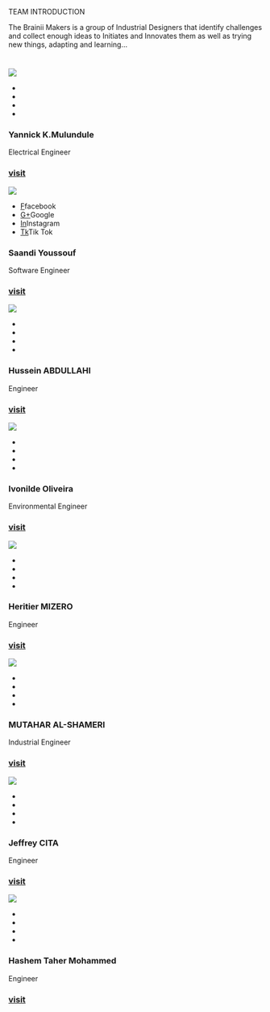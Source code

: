 <!-- Team navbar/members.md -->
  TEAM INTRODUCTION
  
  The Brainii Makers is a group of Industrial Designers that identify challenges and collect enough ideas to Initiates and Innovates them as well as trying new things, adapting and learning...
<link rel="stylesheet" href="css/bootstrap-grid.min.css"/>
<div class="demo">
        <div class="container">
            <div class="row text-center">
                <h1 class="white"></h1>
            </div>


<div class="row">
                <div class="col-md-4 col-sm-6">
                    <div class="our-team">
                        <div class="pic">
                            <img src="images/about_img.jpg">
                            <ul class="social">
                                <li><a href="#" class="fab fa-facebook"></a></li>
                                <li><a href="#" class="fab fa-google-plus"></a></li>
                                <li><a href="#" class="fab fa-instagram"></a></li>
                                <li><a href="#" class="fab fa-linkedin"></a></li>
                            </ul>
                        </div>
                        <div class="team-content">
                            <h3 class="title">Yannick K.Mulundule</h3>
                            <span class="post">Electrical Engineer</span>
                            <h3><a href="https://yannickkabasso.github.io/About-Yan/" class="title">visit</a></h3>
                        </div>
                    </div>
                </div>

<div class="col-md-4 col-sm-6">
                    <div class="our-team">
                        <div class="pic">
                            <img src="images/yar1.jpg">
                            <ul class="social">
                                <li><a href="https://www.facebook.com/profile.php?id=100080783966190" class="fab fa-facebook">F</a>facebook</li>
                                <li><a href="#" class="fab fa-google-plus">G+</a>Google</li>
                                <li><a href="#" class="fab fa-instagram">In</a>Instagram</li>
                                <li><a href="https://v.douyin.com/M4Rt4pF/" class="fab fa-linkedin">Tk</a>Tik Tok</li>
                            </ul>
                        </div>
                        <div class="team-content">
                            <h3 class="title">Saandi Youssouf</h3>
                            <span class="post">Software Engineer</span>
                            <h3><a href="https://youssouf749.github.io/Danida2225/" class="title">visit</a></h3>
                        </div>
                    </div>
                </div>

<div class="col-md-4 col-sm-6">
                    <div class="our-team">
                        <div class="pic">
                            <img src="images/HU.jpg">
                            <ul class="social">
                                <li><a href="#" class="fab fa-facebook"></a></li>
                                <li><a href="#" class="fab fa-google-plus"></a></li>
                                <li><a href="#" class="fab fa-instagram"></a></li>
                                <li><a href="#" class="fab fa-linkedin"></a></li>
                            </ul>
                        </div>
                        <div class="team-content">
                            <h3 class="title">Hussein ABDULLAHI</h3>
                            <span class="post">Engineer</span>
                        <h3><a href="https://malaay123.github.io/Hussein-Abdalla/" class="title">visit</a></h3>
                        </div>
                    </div>
                </div>
            </div>
            <div class="row">
                <div class="col-md-4 col-sm-6">
                    <div class="our-team">
                        <div class="pic">
                            <img src="images/ivonilde.jpg">
                            <ul class="social">
                               <li><a href="#" class="fab fa-facebook"></a></li>
                                <li><a href="#" class="fab fa-google-plus"></a></li>
                                <li><a href="#" class="fab fa-instagram"></a></li>
                                <li><a href="#" class="fab fa-linkedin"></a></li>
                            </ul>
                        </div>
                        <div class="team-content">
                            <h3 class="title">Ivonilde Oliveira</h3>
                            <span class="post">Environmental Engineer</span>
                            <h3><a href="#" class="title">visit</a></h3>
                        </div>
                    </div>
                </div>

<div class="col-md-4 col-sm-6">
                    <div class="our-team">
                        <div class="pic">
                            <img src="images/yar1.jpg">
                            <ul class="social">
                                <li><a href="#" class="fab fa-facebook"></a></li>
                                <li><a href="#" class="fab fa-google-plus"></a></li>
                                <li><a href="#" class="fab fa-instagram"></a></li>
                                <li><a href="#" class="fab fa-linkedin"></a></li>
                            </ul>
                        </div>
                        <div class="team-content">
                            <h3 class="title">Heritier MIZERO</h3>
                            <span class="post">Engineer</span>
                            <h3><a href="#" class="title">visit</a></h3>
                        </div>
                    </div>
                </div>

<div class="col-md-4 col-sm-6">
                    <div class="our-team">
                        <div class="pic">
                            <img src="images/MU.jpg">
                            <ul class="social">
                               <li><a href="#" class="fab fa-facebook"></a></li>
                                <li><a href="#" class="fab fa-google-plus"></a></li>
                                <li><a href="#" class="fab fa-instagram"></a></li>
                                <li><a href="#" class="fab fa-linkedin"></a></li>
                            </ul>
                        </div>
                        <div class="team-content">
                            <h3 class="title">MUTAHAR AL-SHAMERI</h3>
                            <span class="post">Industrial Engineer</span>
                            <h3><a href="https://mutahar22251412.github.io/About-me/" class="title">visit</a></h3>
                        </div>
                    </div>
                </div>
            </div>
            <div class="row">
                <div class="col-md-4 col-sm-6">
                    <div class="our-team">
                        <div class="pic">
                            <img src="images/jeffrey.jpg">
                            <ul class="social">
                                <li><a href="#" class="fab fa-facebook"></a></li>
                                <li><a href="#" class="fab fa-google-plus"></a></li>
                                <li><a href="#" class="fab fa-instagram"></a></li>
                                <li><a href="#" class="fab fa-linkedin"></a></li>
                            </ul>
                        </div>
                        <div class="team-content">
                            <h3 class="title">Jeffrey CITA</h3>
                            <span class="post">Engineer</span>
                            <h3><a href="#" class="title">visit</a></h3>
                        </div>
                    </div>
                </div>


<div class="col-md-4 col-sm-6">
                    <div class="our-team">
                        <div class="pic">
                            <img src="images/hashem.jpg">
                            <ul class="social">
                                <li><a href="#" class="fab fa-facebook"></a></li>
                                <li><a href="#" class="fab fa-google-plus"></a></li>
                                <li><a href="#" class="fab fa-instagram"></a></li>
                                <li><a href="#" class="fab fa-linkedin"></a></li>
                            </ul>
                        </div>
                        <div class="team-content">
                            <h3 class="title">Hashem Taher Mohammed</h3>
                            <span class="post">Engineer</span>
                            <h3><a href="#" class="title">visit</a></h3>
                        </div>
                    </div>
                </div>
            </div>
        </div>
    </div>
